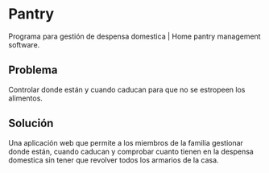 # Pantry
Programa para gestión de despensa domestica |  Home pantry management software.

## Problema
Controlar donde están y cuando caducan para que no se estropeen los alimentos.

## Solución
Una aplicación web que permite a los miembros de la familia gestionar donde están, cuando caducan y comprobar cuanto tienen en la despensa domestica sin tener que revolver todos los armarios de la casa.
